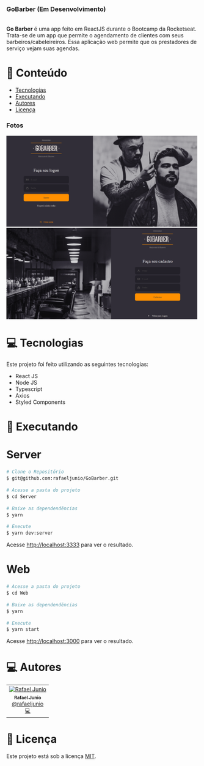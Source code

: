 ### GoBarber (Em Desenvolvimento)
<br>
<b>Go Barber</b> é uma app feito em ReactJS durante o Bootcamp da Rocketseat. Trata-se de um app que permite o agendamento de clientes com seus barbeiros/cabeleireiros. Essa aplicação web permite que os prestadores de serviço vejam suas agendas.


# :pushpin: Conteúdo

- [Tecnologias](#computer-tecnologias)
- [Executando](#construction_worker-executando)
- [Autores](#computer-autores)
- [Licença](#closed_book-licença)

### Fotos

<div>
   <img src="https://raw.githubusercontent.com/rafaeljunio/GoBarber/main/blob/login2.png" width="500px" />
   <img src="https://raw.githubusercontent.com/rafaeljunio/GoBarber/main/blob/login.png" width="500px" />
</div>

# :computer: Tecnologias

Este projeto foi feito utilizando as seguintes tecnologias:

- React JS
- Node JS
- Typescript
- Axios
- Styled Components

# :construction_worker: Executando

# Server

```bash
# Clone o Repositório
$ git@github.com:rafaeljunio/GoBarber.git
```

```bash
# Acesse a pasta do projeto
$ cd Server
```

```bash
# Baixe as dependendências
$ yarn
```

```bash
# Execute
$ yarn dev:server
```

Acesse <http://localhost:3333> para ver o resultado.


# Web

```bash
# Acesse a pasta do projeto
$ cd Web
```

```bash
# Baixe as dependendências
$ yarn
```

```bash
# Execute
$ yarn start
```

Acesse <http://localhost:3000> para ver o resultado.

# :computer: Autores

<table>
  <tr>
    <td align="center">
      <a href="http://github.com/rafaeljunio/">
        <img src="https://avatars1.githubusercontent.com/u/6124403?v=4" width="100px;" alt="Rafael Junio"/>
        <br />
        <sub>
          <b>Rafael Junio</b>
        </sub>
       </a>
       <br />
       <a href="https://www.linkedin.com/in/rafaeljunio/" title="Linkedin">@rafaeljunio</a>
       <br />
       <a href="https://github.com/rafaeljunio/fastfeet-api/commits?author=tavareshenrique" title="Code">💻</a>
    </td>
    
  </tr>
</table>

# :closed_book: Licença

Este projeto está sob a licença [MIT](./LICENSE).
